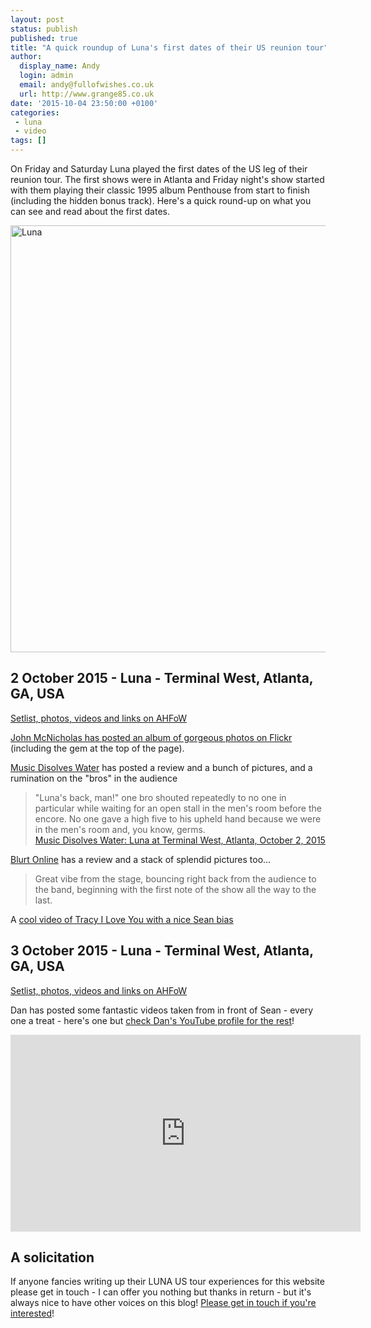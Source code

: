 ```yaml
---
layout: post
status: publish
published: true
title: "A quick roundup of Luna's first dates of their US reunion tour"
author:
  display_name: Andy
  login: admin
  email: andy@fullofwishes.co.uk
  url: http://www.grange85.co.uk
date: '2015-10-04 23:50:00 +0100'
categories:
 - luna
 - video
tags: []
---
```

<p class="lead">On Friday and Saturday Luna played the first dates of the US leg of their reunion tour. The first shows were in Atlanta and Friday night's show started with them playing their classic 1995 album Penthouse from start to finish (including the hidden bonus track). Here's a quick round-up on what you can see and read about the first dates.</p>

<a data-flickr-embed="true"  href="https://www.flickr.com/photos/johnmcnicholas/21716189729/in/faves-78462059@N00/" title="Luna"><img src="https://farm6.staticflickr.com/5768/21716189729_4108bc14e1_b.jpg" width="1024" height="683" alt="Luna"></a><script async src="//embedr.flickr.com/assets/client-code.js" charset="utf-8"></script>

<h2>2 October 2015 - Luna - Terminal West, Atlanta, GA, USA</h2>
<p><a href="https://www.fullofwishes.co.uk/database/luna/shows/2015/2015-10-02-luna-terminal-west-atlanta-ga-usa/">Setlist, photos, videos and links on AHFoW</a></p>

<p><a href="https://www.flickr.com/photos/johnmcnicholas/albums/72157657064373904">John McNicholas has posted an album of gorgeous photos on Flickr</a> (including the gem at the top of the page).</p>

<p><a href="http://shokai2.blogspot.co.uk/2015/10/luna-at-terminal-west-atlanta-october-2.html">Music Disolves Water</a> has posted a review and a bunch of pictures, and a rumination on the "bros" in the audience</p>
<blockquote>"Luna's back, man!" one bro shouted repeatedly to no one in particular while waiting for an open stall in the men's room before the encore. No one gave a high five to his upheld hand because we were in the men's room and, you know, germs.
<footer><a href="http://shokai2.blogspot.co.uk/2015/10/luna-at-terminal-west-atlanta-october-2.html">Music Disolves Water: Luna at Terminal West, Atlanta, October 2, 2015</a></footer>
</blockquote>

<p><a href="http://blurtonline.com/news/luna-tour-kicks-off-in-atlanta-last-night-we-have-photos-to-prove-it/">Blurt Online</a> has a review and a stack of splendid pictures too...</p>
<blockquote>Great vibe from the stage, bouncing right back from the audience to the band, beginning with the first note of the show all the way to the last.</blockquote>

<p>A <a href="https://www.youtube.com/watch?t=5&v=PjEXLry9KMc">cool video of Tracy I Love You with a nice Sean bias</a></p>

<h2>3 October 2015 - Luna - Terminal West, Atlanta, GA, USA</h2>
<p><a href="https://www.fullofwishes.co.uk/database/luna/shows/2015/2015-10-03-luna-terminal-west-atlanta-ga-usa/">Setlist, photos, videos and links on AHFoW</a></p>

<p>Dan has posted some fantastic videos taken from in front of Sean - every one a treat - here's one but <a href="https://www.youtube.com/channel/UCqpbka2fm6q60_E4I6OANMQ">check Dan's YouTube profile for the rest</a>!</p>

<iframe width="560" height="315" src="https://www.youtube.com/embed/qzFxBFco03s" frameborder="0" allowfullscreen></iframe>

<h2>A solicitation</h2>
If anyone fancies writing up their LUNA US tour experiences for this website please get in touch - I can offer you nothing but thanks in return - but it's always nice to have other voices on this blog! <a href="https://www.fullofwishes.co.uk/about/">Please get in touch if you're interested</a>!




